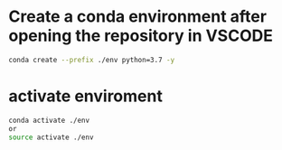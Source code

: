 # Create a conda environment after opening the repository in VSCODE
```bash
conda create --prefix ./env python=3.7 -y
```
# activate enviroment
```bash
conda activate ./env
or
source activate ./env
``` 



